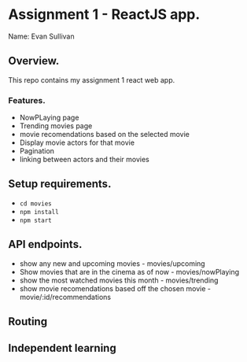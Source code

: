# Assignment 1 - ReactJS app.

Name: Evan Sullivan

## Overview.

This repo contains my assignment 1 react web app.

### Features.

+ NowPLaying page
+ Trending movies page
+ movie recomendations based on the selected movie
+ Display movie actors for that movie
+ Pagination
+ linking between actors and their movies

## Setup requirements.

+ `cd movies`
+ `npm install`
+ `npm start`

## API endpoints.


+ show any new and upcoming movies - movies/upcoming
+ Show movies that are in the cinema as of now - movies/nowPlaying
+ show the most watched movies this month - movies/trending
+ show movie recomendations based off the chosen movie - movie/:id/recommendations

## Routing

## Independent learning